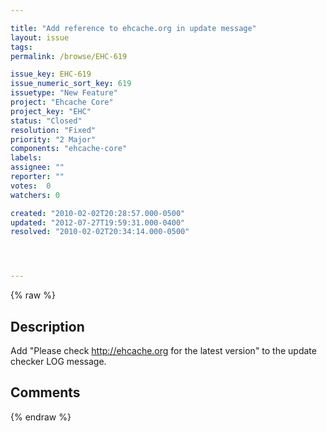 ```yaml
---

title: "Add reference to ehcache.org in update message"
layout: issue
tags: 
permalink: /browse/EHC-619

issue_key: EHC-619
issue_numeric_sort_key: 619
issuetype: "New Feature"
project: "Ehcache Core"
project_key: "EHC"
status: "Closed"
resolution: "Fixed"
priority: "2 Major"
components: "ehcache-core"
labels: 
assignee: ""
reporter: ""
votes:  0
watchers: 0

created: "2010-02-02T20:28:57.000-0500"
updated: "2012-07-27T19:59:31.000-0400"
resolved: "2010-02-02T20:34:14.000-0500"




---
```


{% raw %}

## Description

<div markdown="1" class="description">

Add "Please check http://ehcache.org for the latest version" to the update checker LOG message.

</div>

## Comments



{% endraw %}
